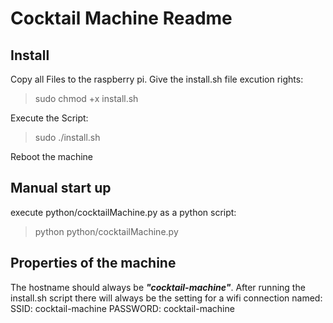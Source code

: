 # Cocktail Machine Readme
## Install
Copy all Files to the raspberry pi.
Give the install.sh file excution rights: 
> sudo chmod +x install.sh

Execute the Script: 
> sudo ./install.sh

Reboot the machine
## Manual start up
execute python/cocktailMachine.py as a python script:
> python python/cocktailMachine.py
## Properties of the machine
The hostname should always be ***"cocktail-machine"***.
After running the install.sh script there will always be the setting for a wifi connection named:
SSID: cocktail-machine
PASSWORD: cocktail-machine